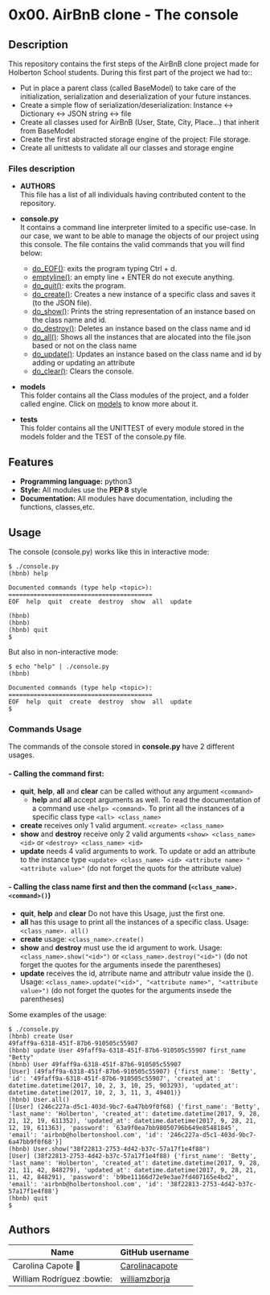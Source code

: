 # 0x00. AirBnB clone - The console

## Description

This repository contains the first steps of the AirBnB clone project made for Holberton School students.
During this first part of the project we had to::
- Put in place a parent class (called BaseModel) to take care of the initialization, serialization and deserialization of your future instances.
- Create a simple flow of serialization/deserialization: Instance <-> Dictionary <-> JSON string <-> file
- Create all classes used for AirBnB (User, State, City, Place…) that inherit from BaseModel
- Create the first abstracted storage engine of the project: File storage.
- Create all unittests to validate all our classes and storage engine


### Files description

- **AUTHORS**  
 This file has a list of all individuals having contributed content to the repository. 

- **console.py**  
It contains a command line interpreter limited to a specific use-case. In our case, we want to be able to manage the objects of our project using this console.
The file contains the valid commands that you will find below:
  - [do_EOF()](./console.py): exits the program typing Ctrl + d.
  - [emptyline()](./console.py): an empty line + ENTER do not execute anything.
  - [do_quit()](./console.py): exits the program.
  - [do_create()](./console.py): Creates a new instance of a specific class and saves it (to the JSON file).
  - [do_show()](./console.py): Prints the string representation of an instance based on the class name and id.
  - [do_destroy()](./console.py): Deletes an instance based on the class name and id
  - [do_all()](./console.py): Shows all the instances that are alocated into the file.json based or not on the class name
  - [do_update()](./console.py): Updates an instance based on the class name and id by adding or updating an attribute
  - [do_clear()](./console.py): Clears the console.

- **models**  
This folder contains all the Class modules of the project, and a folder called engine. Click on [models](https://github.com/williamzborja/AirBnB_clone/tree/main/models) to know more about it.

- **tests**  
This folder contains all the UNITTEST of every module stored in the models folder and the TEST of the console.py file.


## Features

- **Programming language:** python3
- **Style:** All modules use the **PEP 8** style
- **Documentation:** All modules have documentation, including the functions, classes,etc.


## Usage

The console (console.py) works like this in interactive mode:
```
$ ./console.py
(hbnb) help

Documented commands (type help <topic>):
========================================
EOF  help  quit  create  destroy  show  all  update

(hbnb)
(hbnb)
(hbnb) quit
$
```

But also in non-interactive mode:
```
$ echo "help" | ./console.py
(hbnb)

Documented commands (type help <topic>):
========================================
EOF  help  quit  create  destroy  show  all  update
$
```

### Commands Usage

The commands of the console stored in **console.py** have 2 different usages.

#### - Calling the command first:
  - **quit**, **help**, **all** and **clear** can be called without any argument `<command>`
    - **help** and **all** accept arguments as well.
      To read the documentation of a command use `<help> <command>`.
      To print all the instances of a specific class type `<all> <class_name>`
  - **create** receives only 1 valid argument. `<create> <class_name>`
  - **show** and **destroy** receive only 2 valid arguments `<show> <class_name> <id>` or `<destroy> <class_name> <id>`
  - **update** needs 4 valid arguments to work. To update or add an attribute to the instance type `<update> <class_name> <id> <attribute name> "<attribute value>"` (do not forget the quots for the attribute value)

#### - Calling the class name first and then the command (`<class_name>.<command>()`)

- **quit**, **help** and **clear** Do not have this Usage, just the first one.
- **all** has this usage to print all the instances of a specific class. Usage: `<class_name>. all()`
- **create** usage: `<class_name>.create()`
- **show** and **destroy** must use the id argument to work. Usage: `<class_name>.show("<id>")` or `<class_name>.destroy("<id>")` (do not forget the quotes for the arguments insede the parentheses)
- **update** receives the id, atrribute name and attributr value inside the (). Usage: `<class_name>.update("<id>", "<attribute name>", "<attribute value>")` (do not forget the quotes for the arguments insede the parentheses)

Some examples of the usage:
```
$ ./console.py
(hbnb) create User
49faff9a-6318-451f-87b6-910505c55907
(hbnb) update User 49faff9a-6318-451f-87b6-910505c55907 first_name "Betty"
(hbnb) User 49faff9a-6318-451f-87b6-910505c55907
[User] (49faff9a-6318-451f-87b6-910505c55907) {'first_name': 'Betty', 'id': '49faff9a-6318-451f-87b6-910505c55907', 'created_at': datetime.datetime(2017, 10, 2, 3, 10, 25, 903293), 'updated_at': datetime.datetime(2017, 10, 2, 3, 11, 3, 49401)}
(hbnb) User.all()
[[User] (246c227a-d5c1-403d-9bc7-6a47bb9f0f68) {'first_name': 'Betty', 'last_name': 'Holberton', 'created_at': datetime.datetime(2017, 9, 28, 21, 12, 19, 611352), 'updated_at': datetime.datetime(2017, 9, 28, 21, 12, 19, 611363), 'password': '63a9f0ea7bb98050796b649e85481845', 'email': 'airbnb@holbertonshool.com', 'id': '246c227a-d5c1-403d-9bc7-6a47bb9f0f68'}]
(hbnb) User.show("38f22813-2753-4d42-b37c-57a17f1e4f88")
[User] (38f22813-2753-4d42-b37c-57a17f1e4f88) {'first_name': 'Betty', 'last_name': 'Holberton', 'created_at': datetime.datetime(2017, 9, 28, 21, 11, 42, 848279), 'updated_at': datetime.datetime(2017, 9, 28, 21, 11, 42, 848291), 'password': 'b9be11166d72e9e3ae7fd407165e4bd2', 'email': 'airbnb@holbertonshool.com', 'id': '38f22813-2753-4d42-b37c-57a17f1e4f88'}
(hbnb) quit
$
```

## Authors
| Name | GitHub username |
| ------ | ------ |
| Carolina Capote :information_desk_person:| [Carolinacapote](https://github.com/Carolinacapote) |
| William Rodríguez :bowtie: | [williamzborja](https://github.com/williamzborja) |
